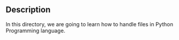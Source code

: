## Description
In this directory, we are going to learn how to handle files in Python
Programming language.
